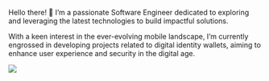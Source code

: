 Hello there! 👋 I’m a passionate Software Engineer dedicated 
to exploring and leveraging the latest technologies to build 
impactful solutions. 

With a keen interest in 
the ever-evolving mobile landscape, 
I’m currently engrossed in developing projects 
related to digital identity wallets, aiming to 
enhance user experience and security in the 
digital age.

![](https://github-readme-stats.vercel.app/api?username=hevelius&theme=solarized-light&hide_border=true&include_all_commits=false&count_private=false)<br/>
